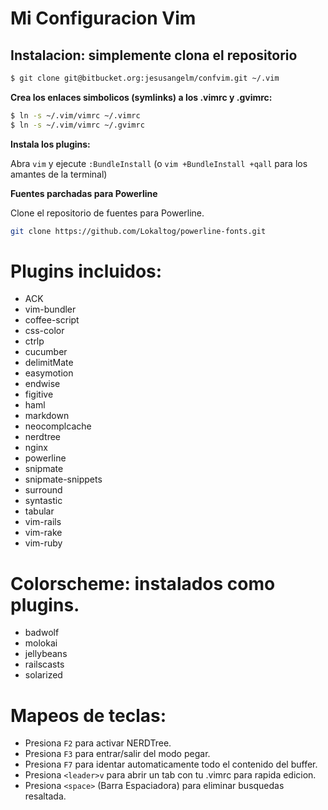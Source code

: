# Mi Configuracion Vim

## Instalacion: simplemente clona el repositorio

```bash
$ git clone git@bitbucket.org:jesusangelm/confvim.git ~/.vim
```

**Crea los enlaces simbolicos (symlinks) a los .vimrc y .gvimrc:**

```bash
$ ln -s ~/.vim/vimrc ~/.vimrc
$ ln -s ~/.vim/vimrc ~/.gvimrc
```

**Instala los plugins:**

Abra `vim` y ejecute `:BundleInstall`  (o `vim +BundleInstall +qall` para los amantes de la terminal)

**Fuentes parchadas para Powerline**

Clone el repositorio de fuentes para Powerline.
```bash
git clone https://github.com/Lokaltog/powerline-fonts.git
```

# Plugins incluidos:

 * ACK
 * vim-bundler
 * coffee-script
 * css-color
 * ctrlp
 * cucumber
 * delimitMate
 * easymotion
 * endwise
 * figitive
 * haml
 * markdown
 * neocomplcache
 * nerdtree
 * nginx
 * powerline
 * snipmate
 * snipmate-snippets
 * surround
 * syntastic
 * tabular
 * vim-rails
 * vim-rake
 * vim-ruby


# Colorscheme: instalados como plugins.

 * badwolf
 * molokai
 * jellybeans
 * railscasts
 * solarized


# Mapeos de teclas:

 * Presiona `F2` para activar NERDTree.
 * Presiona `F3` para entrar/salir del modo pegar.
 * Presiona `F7` para identar automaticamente todo el contenido del buffer.
 * Presiona `<leader>v` para abrir un tab con tu .vimrc para rapida edicion.
 * Presiona `<space>` (Barra Espaciadora) para eliminar busquedas resaltada.

